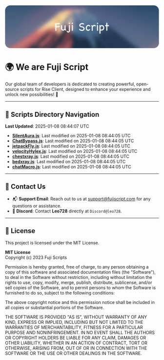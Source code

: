 ![Banner](.github/b.webp)

# 🌍 **We are Fuji Script**

Our global team of developers is dedicated to creating powerful, open-source scripts for Rise Client, designed to enhance your experience and unlock new possibilities! 🌟

---
<!-- SCRIPTS_NAVIGATION_START -->
## 📂 **Scripts Directory Navigation**

**Last Updated**: 2025-01-08 08:44:07 UTC

- **[SilentAura.js](scripts/SilentAura.js)**: Last modified on 2025-01-08 08:44:05 UTC
- **[ChatBypass.js](scripts/ChatBypass.js)**: Last modified on 2025-01-08 08:44:05 UTC
- **[jetpackFly.js](scripts/jetpackFly.js)**: Last modified on 2025-01-08 08:44:05 UTC
- **[velocityHylex.js](scripts/velocityHylex.js)**: Last modified on 2025-01-08 08:44:05 UTC
- **[chestxray.js](scripts/chestxray.js)**: Last modified on 2025-01-08 08:44:05 UTC
- **[bedxray.js](scripts/bedxray.js)**: Last modified on 2025-01-08 08:44:05 UTC
- **[chatMacro.js](scripts/chatMacro.js)**: Last modified on 2025-01-08 08:44:05 UTC

<!-- SCRIPTS_NAVIGATION_END -->

---

## 💬 **Contact Us**  
- 📬 **Support Email**: Reach out to us at [support@fujiscript.com](mailto:support@fujiscript.com) for any questions or assistance.  
- 💬 **Discord**: Contact **Leo728** directly at `Discord@leo728`.

---

## 📜 **License**

This project is licensed under the MIT License.  

**MIT License**  
Copyright (c) 2023 Fuji Scripts  

Permission is hereby granted, free of charge, to any person obtaining a copy of this software and associated documentation files (the "Software"), to deal in the Software without restriction, including without limitation the rights to use, copy, modify, merge, publish, distribute, sublicense, and/or sell copies of the Software, and to permit persons to whom the Software is furnished to do so, subject to the following conditions:  

The above copyright notice and this permission notice shall be included in all copies or substantial portions of the Software.  

THE SOFTWARE IS PROVIDED "AS IS", WITHOUT WARRANTY OF ANY KIND, EXPRESS OR IMPLIED, INCLUDING BUT NOT LIMITED TO THE WARRANTIES OF MERCHANTABILITY, FITNESS FOR A PARTICULAR PURPOSE AND NONINFRINGEMENT. IN NO EVENT SHALL THE AUTHORS OR COPYRIGHT HOLDERS BE LIABLE FOR ANY CLAIM, DAMAGES OR OTHER LIABILITY, WHETHER IN AN ACTION OF CONTRACT, TORT OR OTHERWISE, ARISING FROM, OUT OF OR IN CONNECTION WITH THE SOFTWARE OR THE USE OR OTHER DEALINGS IN THE SOFTWARE.  
